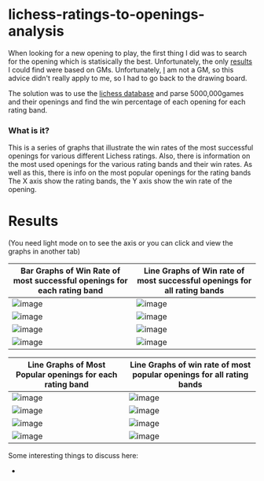# lichess-ratings-to-openings-analysis

When looking for a new opening to play, the first thing I did was to search for the opening which is statisically the best. Unfortunately, the only
[results](https://thechessworld.com/articles/openings/chess-statistics-top-10-best-openings-for-white-and-black/) I could 
find were based on GMs. Unfortunately, [I](https://lichess.org/@/jhadden04) am not a GM, so this advice didn't really apply to me, so I had to go back to the drawing board.

The solution was to use the [lichess database](https://database.lichess.org/) and parse 5000,000games and their openings and find the win percentage
of each opening for each rating band.

### What is it?
This is a series of graphs that illustrate the win rates of the most successful openings for various different Lichess ratings. Also, there is information on the 
most used openings for the various rating bands and their win rates. As well as this, there is info on the most popular openings for the rating bands
The X axis show the rating bands, the Y axis show the win rate of the opening.

# Results

(You need light mode on to see the axis or you can click and view the graphs in another tab)


  

Bar Graphs of Win Rate of most successful openings for each rating band| Line Graphs of Win rate of most successful openings for all rating bands
-----------|------------
![image](https://user-images.githubusercontent.com/59323260/128209082-e01b29d0-dea0-43d3-ad35-b7c3ce614eaa.png)|![image](https://user-images.githubusercontent.com/59323260/128210063-20165b35-65cc-4c53-a519-c8c254f29c56.png)
![image](https://user-images.githubusercontent.com/59323260/128209164-b29d00ca-ae5d-47c7-9163-7629524f46eb.png)|![image](https://user-images.githubusercontent.com/59323260/128210078-d341093c-65f7-4d42-b005-2ebfe41e600d.png)
![image](https://user-images.githubusercontent.com/59323260/128209190-d84d4355-eced-4e40-b04d-d90e6c1a967a.png)|![image](https://user-images.githubusercontent.com/59323260/128210089-2fb6464e-2804-4432-a03b-508321c9756c.png)
![image](https://user-images.githubusercontent.com/59323260/128209223-a0c2080a-8dd4-480f-aefd-1a6de0f8477b.png)|![image](https://user-images.githubusercontent.com/59323260/128210104-693f03cf-5f8a-40b2-bc36-1050cdf60946.png)

  
  

Line Graphs of Most Popular openings for each rating band | Line Graphs of win rate of most popular openings for all rating bands
------------ | -------------
![image](https://user-images.githubusercontent.com/59323260/128211807-00660d0c-fa53-4aa4-99a0-fd81600caf1e.png) |![image](https://user-images.githubusercontent.com/59323260/128212424-e1d44e33-cfa8-4998-a7f7-cc8346437dfd.png)
![image](https://user-images.githubusercontent.com/59323260/128211880-5dc7729b-8fef-4447-9a52-db3e98f3dd98.png) |![image](https://user-images.githubusercontent.com/59323260/128212450-b7ad25a7-2fa6-4c74-9bfe-4c38a6616462.png)
![image](https://user-images.githubusercontent.com/59323260/128211939-787a1cd1-3f46-4d4f-8e84-a56c2519475c.png) |![image](https://user-images.githubusercontent.com/59323260/128212472-23fd7d06-9cf1-43ef-ab2f-2aefa8ae6723.png)
![image](https://user-images.githubusercontent.com/59323260/128211967-94c6c035-666e-4e94-abf8-de7db5a17257.png) |![image](https://user-images.githubusercontent.com/59323260/128212489-709b5a3f-0fa7-42d5-8770-71a7c3e797d5.png)

Some interesting things to discuss here:
 
* 













































































































